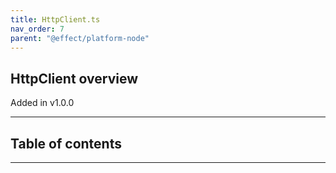```yaml
---
title: HttpClient.ts
nav_order: 7
parent: "@effect/platform-node"
---
```


## HttpClient overview

Added in v1.0.0

---

<h2 class="text-delta">Table of contents</h2>

---
